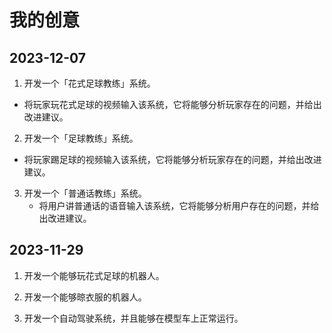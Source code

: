 # 我的创意

## 2023-12-07

1. 开发一个「花式足球教练」系统。
  - 将玩家玩花式足球的视频输入该系统，它将能够分析玩家存在的问题，并给出改进建议。

2. 开发一个「足球教练」系统。
  - 将玩家踢足球的视频输入该系统，它将能够分析玩家存在的问题，并给出改进建议。

3. 开发一个「普通话教练」系统。
   - 将用户讲普通话的语音输入该系统，它将能够分析用户存在的问题，并给出改进建议。

## 2023-11-29

1. 开发一个能够玩花式足球的机器人。

2. 开发一个能够晾衣服的机器人。

3. 开发一个自动驾驶系统，并且能够在模型车上正常运行。
